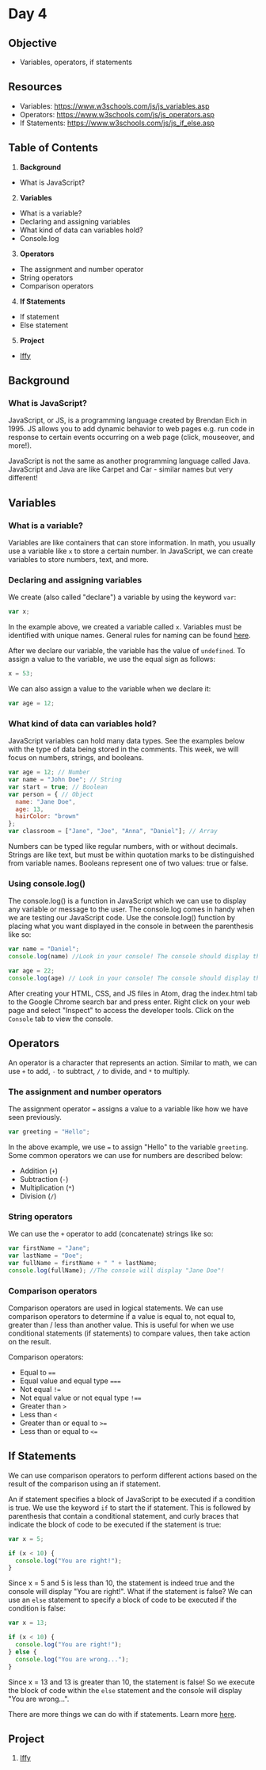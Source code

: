 # Day 4

## Objective
- Variables, operators, if statements

## Resources
- Variables: https://www.w3schools.com/js/js_variables.asp
- Operators: https://www.w3schools.com/js/js_operators.asp
- If Statements: https://www.w3schools.com/js/js_if_else.asp

## Table of Contents
1. **Background**
  * What is JavaScript?
2. **Variables**
  * What is a variable?
  * Declaring and assigning variables
  * What kind of data can variables hold?
  * Console.log
3. **Operators**
  * The assignment and number operator
  * String operators
  * Comparison operators
4. **If Statements**
  * If statement
  * Else statement
5. **Project**
  * [Iffy](https://github.com/junior-devleague/iffy)

## Background

### What is JavaScript?
JavaScript, or JS, is a programming language created by Brendan Eich in 1995. JS allows you to add dynamic behavior to web pages e.g. run code in response to certain events occurring on a web page (click, mouseover, and more!).

JavaScript is not the same as another programming language called Java. JavaScript and Java are like Carpet and Car - similar names but very different!

## Variables

### What is a variable?
Variables are like containers that can store information. In math, you usually use a variable like ```x``` to store a certain number. In JavaScript, we can create variables to store numbers, text, and more.

### Declaring and assigning variables
We create (also called "declare") a variable by using the keyword ```var```:

``` Javascript
var x;
```

In the example above, we created a variable called ```x```. Variables must be identified with unique names. General rules for naming can be found [here](https://www.w3schools.com/js/js_variables.asp).

After we declare our variable, the variable has the value of ```undefined```. To assign a value to the variable, we use the equal sign as follows:

``` javascript
x = 53;
```

We can also assign a value to the variable when we declare it:

``` javascript
var age = 12;
```

### What kind of data can variables hold?
JavaScript variables can hold many data types. See the examples below with the type of data being stored in the comments. This week, we will focus on numbers, strings, and booleans.

``` javascript
var age = 12; // Number
var name = "John Doe"; // String
var start = true; // Boolean
var person = { // Object
  name: "Jane Doe",
  age: 13,
  hairColor: "brown"
};
var classroom = ["Jane", "Joe", "Anna", "Daniel"]; // Array
```

Numbers can be typed like regular numbers, with or without decimals. Strings are like text, but must be within quotation marks to be distinguished from variable names. Booleans represent one of two values: true or false.

### Using console.log()

The console.log() is a function in JavaScript which we can use to display any variable or message to the user. The console.log comes in handy when we are testing our JavaScript code. Use the console.log() function by placing what you want displayed in the console in between the parenthesis like so:

``` javascript
var name = "Daniel";
console.log(name) //Look in your console! The console should display the text "Daniel".

var age = 22;
console.log(age) // Look in your console! The console should display the number 22.
```

After creating your HTML, CSS, and JS files in Atom, drag the index.html tab to the Google Chrome search bar and press enter. Right click on your web page and select "Inspect" to access the developer tools. Click on the ```Console``` tab to view the console.

## Operators
An operator is a character that represents an action. Similar to math, we can use ```+``` to add, ```-``` to subtract, ```/``` to divide, and ```*``` to multiply.

### The assignment and number operators
The assignment operator ```=``` assigns a value to a variable like how we have seen previously.

``` javascript
var greeting = "Hello";
```

In the above example, we use ```=``` to assign "Hello" to the variable ```greeting```. Some common operators we can use for numbers are described below:
  * Addition (```+```)
  * Subtraction (```-```)
  * Multiplication (```*```)
  * Division (```/```)

### String operators
We can use the ```+``` operator to add (concatenate) strings like so:

``` JavaScript
var firstName = "Jane";
var lastName = "Doe";
var fullName = firstName + " " + lastName;
console.log(fullName); //The console will display "Jane Doe"!
```

### Comparison operators
Comparison operators are used in logical statements. We can use comparison operators to determine if a value is equal to, not equal to, greater than / less than another value. This is useful for when we use conditional statements (if statements) to compare values, then take action on the result.

Comparison operators:
  * Equal to ```==```
  * Equal value and equal type ```===```
  * Not equal ```!=```
  * Not equal value or not equal type ```!==```
  * Greater than ```>```
  * Less than ```<```
  * Greater than or equal to ```>=```
  * Less than or equal to ```<=```

## If Statements
We can use comparison operators to perform different actions based on the result of the comparison using an if statement.

An if statement specifies a block of JavaScript to be executed if a condition is true. We use the keyword ```if``` to start the if statement. This is followed by parenthesis that contain a conditional statement, and curly braces that indicate the block of code to be executed if the statement is true:

``` javascript
var x = 5;

if (x < 10) {
  console.log("You are right!");
}
```

Since x = 5 and 5 is less than 10, the statement is indeed true and the console will display "You are right!". What if the statement is false? We can use an ```else``` statement to specify a block of code to be executed if the condition is false:

``` javascript
var x = 13;

if (x < 10) {
  console.log("You are right!");
} else {
  console.log("You are wrong...");
}
```

Since x = 13 and 13 is greater than 10, the statement is false! So we execute the block of code within the ```else``` statement and the console will display "You are wrong...".

There are more things we can do with if statements. Learn more [here](https://www.w3schools.com/js/js_if_else.asp).

## Project
1. [Iffy](https://github.com/junior-devleague/iffy)
